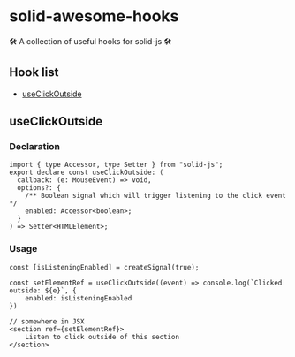 # solid-awesome-hooks

🛠 A collection of useful hooks for solid-js 🛠

## Hook list

- [useClickOutside](#useClickOutside)

## useClickOutside

### Declaration

```tsx
import { type Accessor, type Setter } from "solid-js";
export declare const useClickOutside: (
  callback: (e: MouseEvent) => void,
  options?: {
    /** Boolean signal which will trigger listening to the click event */
    enabled: Accessor<boolean>;
  }
) => Setter<HTMLElement>;
```

### Usage

```tsx
const [isListeningEnabled] = createSignal(true);

const setElementRef = useClickOutside((event) => console.log(`Clicked outside: ${e}`, {
    enabled: isListeningEnabled
})

// somewhere in JSX
<section ref={setElementRef}>
    Listen to click outside of this section
</section>
```
